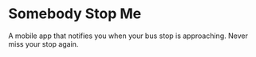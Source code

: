 # Somebody Stop Me

A mobile app that notifies you when your bus stop is approaching. Never miss your stop again.
